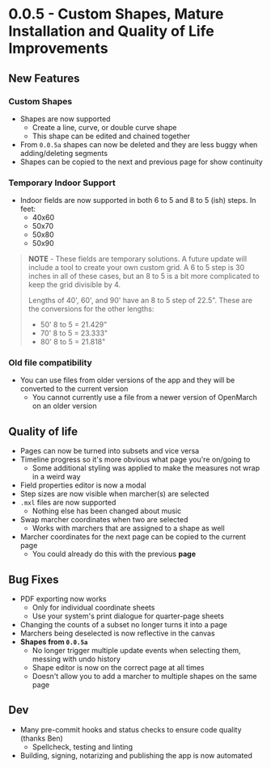 # 0.0.5 - Custom Shapes, Mature Installation and Quality of Life Improvements

## New Features

### Custom Shapes

- Shapes are now supported
  - Create a line, curve, or double curve shape
  - This shape can be edited and chained together
- From `0.0.5a` shapes can now be deleted and they are less buggy when adding/deleting segments
- Shapes can be copied to the next and previous page for show continuity

### Temporary Indoor Support

- Indoor fields are now supported in both 6 to 5 and 8 to 5 (ish) steps. In feet:
  - 40x60
  - 50x70
  - 50x80
  - 50x90

> **NOTE** - These fields are temporary solutions.
> A future update will include a tool to create your own custom grid.
> A 6 to 5 step is 30 inches in all of these cases, but an 8 to 5 is a bit more complicated to keep the grid divisible by 4.
>
> Lengths of 40', 60', and 90' have an 8 to 5 step of 22.5". These are the conversions for the other lengths:
>
> - 50' 8 to 5 = 21.429"
> - 70' 8 to 5 = 23.333"
> - 80' 8 to 5 = 21.818"

### Old file compatibility

- You can use files from older versions of the app and they will be converted to the current version
  - You cannot currently use a file from a newer version of OpenMarch on an older version

## Quality of life

- Pages can now be turned into subsets and vice versa
- Timeline progress so it's more obvious what page you're on/going to
  - Some additional styling was applied to make the measures not wrap in a weird way
- Field properties editor is now a modal
- Step sizes are now visible when marcher(s) are selected
- `.mxl` files are now supported
  - Nothing else has been changed about music
- Swap marcher coordinates when two are selected
  - Works with marchers that are assigned to a shape as well
- Marcher coordinates for the next page can be copied to the current page
  - You could already do this with the previous **page**

## Bug Fixes

- PDF exporting now works
  - Only for individual coordinate sheets
  - Use your system's print dialogue for quarter-page sheets
- Changing the counts of a subset no longer turns it into a page
- Marchers being deselected is now reflective in the canvas
- **Shapes from `0.0.5a`**
  - No longer trigger multiple update events when selecting them, messing with undo history
  - Shape editor is now on the correct page at all times
  - Doesn't allow you to add a marcher to multiple shapes on the same page

## Dev

- Many pre-commit hooks and status checks to ensure code quality (thanks Ben)
  - Spellcheck, testing and linting
- Building, signing, notarizing and publishing the app is now automated
